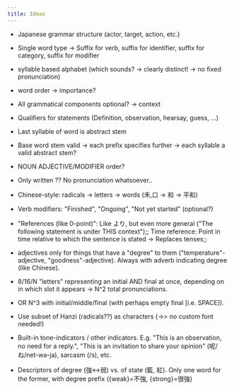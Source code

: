 ```yaml
---
title: Ideas
---
```


- Japanese grammar structure (actor, target, action, etc.)
- Single word type -> Suffix for verb, suffix for identifier, suffix for category, suffix for modifier
- syllable based alphabet (which sounds? -> clearly distinct! -> no fixed pronunciation)
- word order -> importance?
- All grammatical components optional? -> context
- Qualifiers for statements (Definition, observation, hearsay, guess, ...)
- Last syllable of word is abstract stem 
- Base word stem valid -> each prefix specifies further -> each syllable a valid abstract stem?

- NOUN ADJECTIVE/MODIFIER order?

- Only written ?? No pronunciation whatsoever..
- Chinese-style: radicals -> letters -> words (禾,口 -> 和 -> 平和)

- Verb modifiers: "Finished", "Ongoing", "Not yet started" (optional?)
- "References (like 0-point)": Like より, but even more general ("The following statement is under THIS context");; Time reference: Point in time relative to which the sentence is stated -> Replaces tenses;; 
- adjectives only for things that have a "degree" to them ("temperature"-adjective, "goodness"-adjective). Always with adverb indicating degree (like Chinese).

- 8/16/N "letters" representing an initial AND final at once, depending on in which slot it appears -> N^2 total pronunciations.
- OR N^3 with initial/middle/final (with perhaps empty final [i.e. SPACE]).

- Use subset of Hanzi (radicals??) as characters (->> no custom font needed!)

- Built-in tone-indicators / other indicators. E.g. "This is an observation, no need for a reply.", "This is an invitation to share your opinion" (呢/ね/net-wa-ja), sarcasm (/s), etc.

- Descriptors of degree (強<->弱) vs. of state (藍, 紅). Only one word for the former, with degree prefix ({weak}=不強, {strong}=很強)